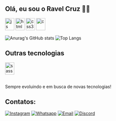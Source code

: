 ## Olá, eu sou o Ravel Cruz 👊🏾


<img height="40" width="30" alt="js" src="https://cdn.jsdelivr.net/gh/devicons/devicon@latest/icons/javascript/javascript-original.svg"/>
<img height="40" width="30" alt="html5" src="https://cdn.jsdelivr.net/gh/devicons/devicon@latest/icons/html5/html5-original.svg"/>
<img height="40" width="30" alt="css3"src="https://cdn.jsdelivr.net/gh/devicons/devicon@latest/icons/css3/css3-original.svg"/>
<img height="40" width="30" alt="c" src="https://cdn.jsdelivr.net/gh/devicons/devicon@latest/icons/c/c-original.svg"/>

![Anurag's GitHub stats](https://github-readme-stats.vercel.app/api?username=devravel&show_icons=true&theme=transparent&locale=pt-br)
![Top Langs](https://github-readme-stats.vercel.app/api/top-langs/?username=devravel&hide_progress=true&theme=transparent)<br/>


## Outras tecnologias
<div style="display: inline_block">
<img height="40" width="30" alt="sass"src="https://cdn.jsdelivr.net/gh/devicons/devicon@latest/icons/sass/sass-original.svg"/>
</div><br/>


Sempre evoluindo e em busca de novas tecnologias!
## Contatos:
[![Instagram](https://img.shields.io/badge/Instagram-E4405F?style=for-the-badge&logo=instagram&logoColor=white)](https://www.instagram.com/ravelsylvestre/)
[![Whatsapp](https://img.shields.io/badge/WhatsApp-25D366?style=for-the-badge&logo=whatsapp&logoColor=white)](https://wa.me/5512997692740?text=Ol%C3%A1%2C%20quero%20iniciar%20um%20projeto!)
[![Email](https://img.shields.io/badge/Gmail-D14836?style=for-the-badge&logo=gmail&logoColor=white&color=333333)](mailto:devravel@outlook.com)
[![Discord](https://img.shields.io/badge/Discord-7289DA?style=for-the-badge&logo=discord&logoColor=white)](https://discord.com/channels/@me)
